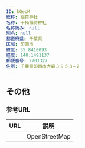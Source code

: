 ```yaml
---
ID: kQeoM
総称: 稲荷神社
名称: 干拓稲荷神社
名称読み: null
別名: null
都道府県: 千葉県
区域: 印西市
緯度: 35.8410093
経度: 140.1491137
郵便番号: 2701327
住所: 千葉県印西市大森３９５８−２
---
```


## その他

### 参考URL

| URL | 説明          |
| --- | ------------- |
|     | OpenStreetMap |
